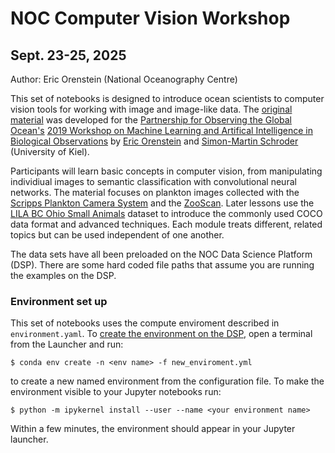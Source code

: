# NOC Computer Vision Workshop
## Sept. 23-25, 2025

Author: Eric Orenstein (National Oceanography Centre)

This set of notebooks is designed to introduce ocean scientists to computer vision tools for working with image and image-like data. The [original material](https://github.com/eor314/pogo_bioobs19_imaging) was developed for the [Partnership for Observing the Global Ocean's](https://oceandecade.org/actions/partnership-for-observation-of-the-global-ocean-pogo/) [2019 Workshop on Machine Learning and Artifical Intelligence in Biological Observations](https://pogo-ocean.org/capacity-development/activity-related-workshop/pogo-workshop-on-machine-learning-and-artificial-intelligence-in-biological-oceanographic-observations/) by [Eric Orenstein](https://eor314.github.io/) and [Simon-Martin Schroder](https://orcid.org/0000-0002-6603-9907) (University of Kiel). 

Participants will learn basic concepts in computer vision, from manipulating individiual images to semantic classification with convolutional neural networks. The material focuses on plankton images collected with the [Scripps Plankton Camera System](https://aslopubs.onlinelibrary.wiley.com/doi/full/10.1002/lom3.10394) and the [ZooScan](https://sites.google.com/view/piqv/). Later lessons use the [LILA BC Ohio Small Animals](https://lila.science/datasets/ohio-small-animals/) dataset to introduce the commonly used COCO data format and advanced techniques. Each module treats different, related topics but can be used independent of one another. 

The data sets have all been preloaded on the NOC Data Science Platform (DSP). There are some hard coded file paths that assume you are running the examples on the DSP. 

### Environment set up
This set of notebooks uses the compute enviroment described in `environment.yaml`. To [create the environment on the DSP](https://nocacuk.gitlab.io/ocean-informatics/data-science-platform/user-documentation/using-conda.html#), open a terminal from the Launcher and run: 

```
$ conda env create -n <env name> -f new_enviroment.yml
```

to create a new named environment from the configuration file. To make the environment visible to your Jupyter notebooks run: 

```
$ python -m ipykernel install --user --name <your environment name>
```

Within a few minutes, the environment should appear in your Jupyter launcher. 